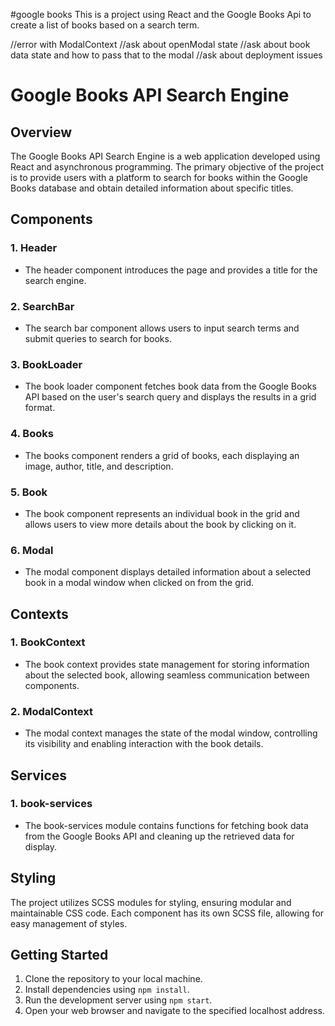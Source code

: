 #google books
This is a project using React and the Google Books Api to create a list of books based on a search term.

//error with ModalContext
//ask about openModal state
//ask about book data state and how to pass that to the modal
//ask about deployment issues
# Google Books API Search Engine

## Overview
The Google Books API Search Engine is a web application developed using React and asynchronous programming. The primary objective of the project is to provide users with a platform to search for books within the Google Books database and obtain detailed information about specific titles.

## Components

### 1. Header
- The header component introduces the page and provides a title for the search engine.

### 2. SearchBar
- The search bar component allows users to input search terms and submit queries to search for books.

### 3. BookLoader
- The book loader component fetches book data from the Google Books API based on the user's search query and displays the results in a grid format.

### 4. Books
- The books component renders a grid of books, each displaying an image, author, title, and description.

### 5. Book
- The book component represents an individual book in the grid and allows users to view more details about the book by clicking on it.

### 6. Modal
- The modal component displays detailed information about a selected book in a modal window when clicked on from the grid.

## Contexts

### 1. BookContext
- The book context provides state management for storing information about the selected book, allowing seamless communication between components.

### 2. ModalContext
- The modal context manages the state of the modal window, controlling its visibility and enabling interaction with the book details.

## Services

### 1. book-services
- The book-services module contains functions for fetching book data from the Google Books API and cleaning up the retrieved data for display.

## Styling
The project utilizes SCSS modules for styling, ensuring modular and maintainable CSS code. Each component has its own SCSS file, allowing for easy management of styles.

## Getting Started
1. Clone the repository to your local machine.
2. Install dependencies using `npm install`.
3. Run the development server using `npm start`.
4. Open your web browser and navigate to the specified localhost address.

